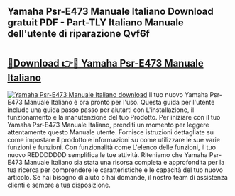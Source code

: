 ## Yamaha Psr-E473 Manuale Italiano Download gratuit PDF - Part-TLY Italiano Manuale dell'utente di riparazione Qvf6f

# <h2><a href="http://dfbtnfn.blite.top/?on=Yamaha+Psr-E473+Manuale+Italiano">🔗Download 👉🔴 Yamaha Psr-E473 Manuale Italiano</a></h2>

[![Yamaha Psr-E473 Manuale Italiano download](https://i.imgur.com/lujVjoI.png)](http://dfbtnfn.blite.top/?on=Yamaha+Psr-E473+Manuale+Italiano)
Il tuo nuovo Yamaha Psr-E473 Manuale Italiano è ora pronto per l'uso. Questa guida per l'utente include una guida passo passo per aiutarti con L'installazione, il funzionamento e la manutenzione del tuo Prodotto. Per iniziare con il tuo Yamaha Psr-E473 Manuale Italiano, prenditi un momento per leggere attentamente questo Manuale utente. Fornisce istruzioni dettagliate su come impostare il prodotto e informazioni su come utilizzare le sue varie funzioni e funzioni. Con funzionalità come L'elenco delle funzioni, il tuo nuovo REDDDDDDD semplifica le tue attività. Riteniamo che Yamaha Psr-E473 Manuale Italiano sia stata una risorsa completa e approfondita per la tua ricerca per comprendere le caratteristiche e le capacità del tuo nuovo articolo. Se hai bisogno di aiuto o hai domande, il nostro team di assistenza clienti è sempre a tua disposizione.
